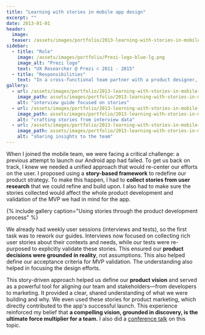 ```yaml
---
title: "Learning with stories in mobile app design"
excerpt: ""
date: 2013-01-01
header:
  image:
  teaser: /assets/images/portfolio/2013-learning-with-stories-in-mobile-app-design-3.jpg
sidebar:
  - title: "Role"
    image: /assets/images/portfolio/Prezi-logo-blue-lg.png
    image_alt: "Prezi logo"
    text: "UX Researcher @ Prezi ⊂ 2011 - 2015"
  - title: "Responsibilities"
    text: "In a cross-functional team partner with a product designer, a product manager and engineers and enable discovery and learning about users."
gallery:
  - url: /assets/images/portfolio/2013-learning-with-stories-in-mobile-app-design-1.png
    image_path: assets/images/portfolio/2013-learning-with-stories-in-mobile-app-design-1.png
    alt: "interview guide focused on stories"
  - url: /assets/images/portfolio/2013-learning-with-stories-in-mobile-app-design-2.png
    image_path: assets/images/portfolio/2013-learning-with-stories-in-mobile-app-design-2.png
    alt: "crafting stories from interview data"
  - url: /assets/images/portfolio/2013-learning-with-stories-in-mobile-app-design-3.jpg
    image_path: assets/images/portfolio/2013-learning-with-stories-in-mobile-app-design-3.jpg
    alt: "sharing insights to the team"
---
```


When I joined the mobile team, we were facing a critical challenge: a previous attempt to launch our Android app had failed. To get us back on track, I knew we needed a unified approach that would re-center our efforts on the user. I proposed using a **story-based framework** to redefine our product strategy. To make this happen, I had to **collect stories from user research** that we could refine and build upon. I also had to make sure the stories collected would affect the whole product development and validation of the MVP we had in mind for the app.

{% include gallery caption="Using stories through the product development process" %}

We already had weekly user sessions (interviews and tests), so the first task was to rework our guides. Interviews now focused on collecting rich user stories about their contexts and needs, while our tests were re-purposed to explicitly validate these stories. This ensured our **product decisions were grounded in reality**, not assumptions. This also helped define our acceptance criteria for MVP validation. The understanding also helped in focusing the design efforts.

This story-driven approach helped us define our **product vision** and served as a powerful tool for aligning our team and stakeholders—from developers to marketing. It provided a clear, shared understanding of what we were building and why. We even used these stories for product marketing, which directly contributed to the app's successful launch. This experience reinforced my belief that **a compelling vision, grounded in discovery, is the ultimate force multiplier for a team.** I also did a [conference talk](https://prezi.com/dutn4vgss7js/stories-in-ux-design/) on this topic.